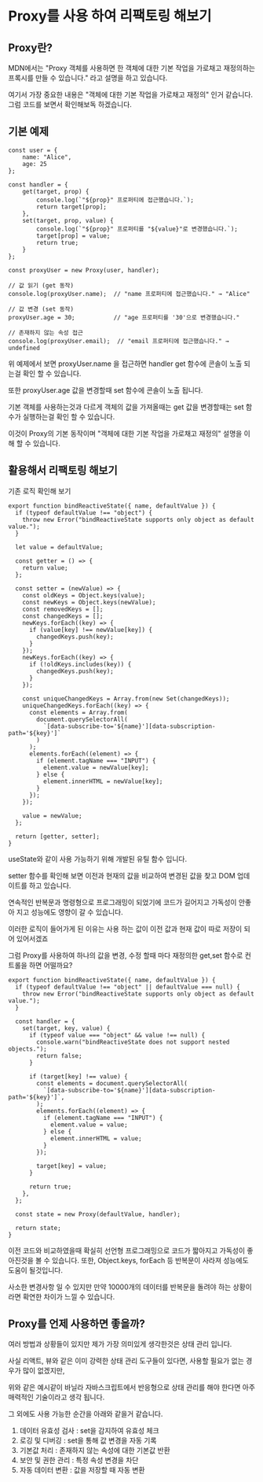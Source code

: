 # Proxy를 사용 하여 리팩토링 해보기

## Proxy란?
MDN에서는 "Proxy 객체를 사용하면 한 객체에 대한 기본 작업을 가로채고 재정의하는 프록시를 만들 수 있습니다." 라고 설명을 하고 있습니다.

여기서 가장 중요한 내용은 "객체에 대한 기본 작업을 가로채고 재정의"  인거 같습니다. 그럼 코드를 보면서 확인해보독 하겠습니다.

## 기본 예제

```ecmascript 6
const user = {
    name: "Alice",
    age: 25
};

const handler = {
    get(target, prop) {
        console.log(`"${prop}" 프로퍼티에 접근했습니다.`);
        return target[prop];
    },
    set(target, prop, value) {
        console.log(`"${prop}" 프로퍼티를 "${value}"로 변경했습니다.`);
        target[prop] = value;
        return true;
    }
};

const proxyUser = new Proxy(user, handler);

// 값 읽기 (get 동작)
console.log(proxyUser.name);  // "name 프로퍼티에 접근했습니다." → "Alice"

// 값 변경 (set 동작)
proxyUser.age = 30;           // "age 프로퍼티를 '30'으로 변경했습니다."

// 존재하지 않는 속성 접근
console.log(proxyUser.email);  // "email 프로퍼티에 접근했습니다." → undefined

```

위 예제에서 보면 proxyUser.name 을 접근하면 handler get 함수에 콘솔이 노출 되는걸 확인 할 수 있습니다.

또한 proxyUser.age 값을 변경할때 set 함수에 콘솔이 노출 됩니다.

기본 객체를 사용하는것과 다르게 객체의 값을 가져올때는 get 값을 변경할때는 set 함수가 실행하는걸 확인 할 수 있습니다.

이것이 Proxy의 기본 동작이며 "객체에 대한 기본 작업을 가로채고 재정의" 설명을 이해 할 수 있습니다.


## 활용해서 리팩토링 해보기

기존 로직 확인해 보기

```ecmascript 6
export function bindReactiveState({ name, defaultValue }) {
  if (typeof defaultValue !== "object") {
    throw new Error("bindReactiveState supports only object as default value.");
  }

  let value = defaultValue;

  const getter = () => {
    return value;
  };

  const setter = (newValue) => {
    const oldKeys = Object.keys(value);
    const newKeys = Object.keys(newValue);
    const removedKeys = [];
    const changedKeys = [];
    newKeys.forEach((key) => {
      if (value[key] !== newValue[key]) {
        changedKeys.push(key);
      }
    });
    newKeys.forEach((key) => {
      if (!oldKeys.includes(key)) {
        changedKeys.push(key);
      }
    });

    const uniqueChangedKeys = Array.from(new Set(changedKeys));
    uniqueChangedKeys.forEach((key) => {
      const elements = Array.from(
        document.querySelectorAll(
          `[data-subscribe-to='${name}'][data-subscription-path='${key}']`
        )
      );
      elements.forEach((element) => {
        if (element.tagName === "INPUT") {
          element.value = newValue[key];
        } else {
          element.innerHTML = newValue[key];
        }
      });
    });

    value = newValue;
  };

  return [getter, setter];
}
```

useState와 같이 사용 가능하기 위해 개발된 유틸 함수 입니다.

setter 함수를 확인해 보면 이전과 현재의 값을 비교하여 변경된 값을 찾고 DOM 업데이트를 하고 있습니다.

연속적인 반복문과 명령형으로 프로그래밍이 되었기에 코드가 길어지고 가독성이 안좋아 지고 성능에도 영향이 갈 수 있습니다. 

이러한 로직이 들어가게 된 이유는 사용 하는 값이 이전 값과 현재 값이 따로 저장이 되어 있어서겠죠

그럼 Proxy를 사용하여 하나의 값을 변경, 수정 할때 마다 재정의한 get,set 함수로 컨트롤을 하면 어떨까요?

```ecmascript 6
export function bindReactiveState({ name, defaultValue }) {
  if (typeof defaultValue !== "object" || defaultValue === null) {
    throw new Error("bindReactiveState supports only object as default value.");
  }

  const handler = {
    set(target, key, value) {
      if (typeof value === "object" && value !== null) {
        console.warn("bindReactiveState does not support nested objects.");
        return false;
      }

      if (target[key] !== value) {
        const elements = document.querySelectorAll(
          `[data-subscribe-to='${name}'][data-subscription-path='${key}']`,
        );
        elements.forEach((element) => {
          if (element.tagName === "INPUT") {
            element.value = value;
          } else {
            element.innerHTML = value;
          }
        });

        target[key] = value;
      }

      return true;
    },
  };

  const state = new Proxy(defaultValue, handler);

  return state;
}
```

이전 코드와 비교하였을때 확실히 선언형 프로그래밍으로 코드가 짧아지고 가독성이 좋아진것을 볼 수 있습니다.
또한, Object.keys, forEach 등 반복문이 사라져 성능에도 도움이 될것입니다.

사소한 변경사항 일 수 있지만 만약 10000개의 데이터를 반복문을 돌려야 하는 상황이라면 확연한 차이가 느낄 수 있습니다.

## Proxy를 언제 사용하면 좋을까?

여러 방법과 상황들이 있지만 제가 가장 의미있게 생각한것은 상태 관리 입니다.

사실 리액트, 뷰와 같은 이미 강력한 상태 관리 도구들이 있다면, 사용할 필요가 없는 경우가 많이 없겠지만,

위와 같은 예시같이 바닐라 자바스크립트에서 반응형으로 상태 관리를 해야 한다면 아주 매력적인 기술이라고 생각 됩니다.

그 외에도 사용 가능한 순간을 아래와 같을거 같습니다.

1. 데이터 유효성 검사 : set을 감지하여 유효성 체크
2. 로깅 및 디버깅 : set을 통해 값 변경을 자동 기록
3. 기본값 처리	: 존재하지 않는 속성에 대한 기본값 반환
4. 보안 및 권한 관리 : 특정 속성 변경을 차단
5. 자동 데이터 변환	: 값을 저장할 때 자동 변환